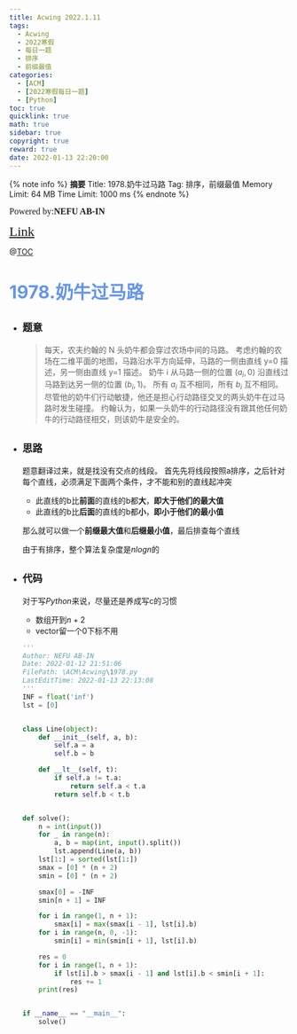 ```yaml
---
title: Acwing 2022.1.11
tags:
  - Acwing
  - 2022寒假
  - 每日一题
  - 排序
  - 前缀最值
categories:
  - [ACM]
  - [2022寒假每日一题]
  - [Python]
toc: true
quicklink: true
math: true
sidebar: true
copyright: true
reward: true
date: 2022-01-13 22:20:00
---
```



{% note info %}
**摘要**
Title: 1978.奶牛过马路
Tag: 排序，前缀最值
Memory Limit: 64 MB
Time Limit: 1000 ms
{% endnote %}
<!-- more -->

<font size=3 face=楷体>Powered by:**NEFU AB-IN**</font>

<font color=#FFA500 size=5 face=楷体>[Link](https://www.acwing.com/problem/content/1980/)</font>

@[TOC](文章目录)

# <font color=#6495ED size=6>1978.奶牛过马路</font>

* ## <font size=4 face=粗体>题意</font>

  >每天，农夫约翰的 N 头奶牛都会穿过农场中间的马路。
  >考虑约翰的农场在二维平面的地图，马路沿水平方向延伸，马路的一侧由直线 y=0 描述，另一侧由直线 y=1 描述。
  >奶牛 i 从马路一侧的位置 $(a_i,0)$ 沿直线过马路到达另一侧的位置 $(b_i,1)$。
  >所有 $a_i$ 互不相同，所有 $b_i$ 互不相同。
  >尽管他的奶牛们行动敏捷，他还是担心行动路径交叉的两头奶牛在过马路时发生碰撞。
  >约翰认为，如果一头奶牛的行动路径没有跟其他任何奶牛的行动路径相交，则该奶牛是安全的。
  

* ## <font size=4 face=粗体>思路</font>

  题意翻译过来，就是找没有交点的线段。
  首先先将线段按照a排序，之后针对每个直线，必须满足下面两个条件，才不能和别的直线起冲突
  * 此直线的b比**前面**的直线的b都**大**，**即大于他们的最大值**
  * 此直线的b比**后面**的直线的b都**小**，**即小于他们的最小值**

  那么就可以做一个**前缀最大值**和**后缀最小值**，最后排查每个直线

  由于有排序，整个算法复杂度是$nlogn$的


* ## <font size=4 face=粗体>代码</font>

  对于写$Python$来说，尽量还是养成写c的习惯
  * 数组开到$n + 2$
  * vector留一个0下标不用

  ```python
  '''
  Author: NEFU AB-IN
  Date: 2022-01-12 21:51:06
  FilePath: \ACM\Acwing\1978.py
  LastEditTime: 2022-01-13 22:13:08
  '''
  INF = float('inf')
  lst = [0]


  class Line(object):
      def __init__(self, a, b):
          self.a = a
          self.b = b

      def __lt__(self, t):
          if self.a != t.a:
              return self.a < t.a
          return self.b < t.b


  def solve():
      n = int(input())
      for _ in range(n):
          a, b = map(int, input().split())
          lst.append(Line(a, b))
      lst[1:] = sorted(lst[1:])
      smax = [0] * (n + 2)
      smin = [0] * (n + 2)

      smax[0] = -INF
      smin[n + 1] = INF

      for i in range(1, n + 1):
          smax[i] = max(smax[i - 1], lst[i].b)
      for i in range(n, 0, -1):
          smin[i] = min(smin[i + 1], lst[i].b)

      res = 0
      for i in range(1, n + 1):
          if lst[i].b > smax[i - 1] and lst[i].b < smin[i + 1]:
              res += 1
      print(res)


  if __name__ == "__main__":
      solve()
  ```

